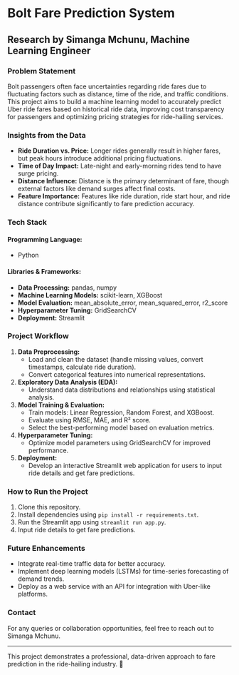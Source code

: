 # Bolt Fare Prediction System

## Research by Simanga Mchunu, Machine Learning Engineer

### Problem Statement
Bolt passengers often face uncertainties regarding ride fares due to fluctuating factors such as distance, time of the ride, and traffic conditions. This project aims to build a machine learning model to accurately predict Uber ride fares based on historical ride data, improving cost transparency for passengers and optimizing pricing strategies for ride-hailing services.

### Insights from the Data
- **Ride Duration vs. Price:** Longer rides generally result in higher fares, but peak hours introduce additional pricing fluctuations.
- **Time of Day Impact:** Late-night and early-morning rides tend to have surge pricing.
- **Distance Influence:** Distance is the primary determinant of fare, though external factors like demand surges affect final costs.
- **Feature Importance:** Features like ride duration, ride start hour, and ride distance contribute significantly to fare prediction accuracy.

### Tech Stack
#### Programming Language:
- Python

#### Libraries & Frameworks:
- **Data Processing:** pandas, numpy
- **Machine Learning Models:** scikit-learn, XGBoost
- **Model Evaluation:** mean_absolute_error, mean_squared_error, r2_score
- **Hyperparameter Tuning:** GridSearchCV
- **Deployment:** Streamlit

### Project Workflow
1. **Data Preprocessing:**
   - Load and clean the dataset (handle missing values, convert timestamps, calculate ride duration).
   - Convert categorical features into numerical representations.
2. **Exploratory Data Analysis (EDA):**
   - Understand data distributions and relationships using statistical analysis.
3. **Model Training & Evaluation:**
   - Train models: Linear Regression, Random Forest, and XGBoost.
   - Evaluate using RMSE, MAE, and R² score.
   - Select the best-performing model based on evaluation metrics.
4. **Hyperparameter Tuning:**
   - Optimize model parameters using GridSearchCV for improved performance.
5. **Deployment:**
   - Develop an interactive Streamlit web application for users to input ride details and get fare predictions.

### How to Run the Project
1. Clone this repository.
2. Install dependencies using `pip install -r requirements.txt`.
3. Run the Streamlit app using `streamlit run app.py`.
4. Input ride details to get fare predictions.

### Future Enhancements
- Integrate real-time traffic data for better accuracy.
- Implement deep learning models (LSTMs) for time-series forecasting of demand trends.
- Deploy as a web service with an API for integration with Uber-like platforms.

### Contact
For any queries or collaboration opportunities, feel free to reach out to Simanga Mchunu.

---

This project demonstrates a professional, data-driven approach to fare prediction in the ride-hailing industry. 🚀

